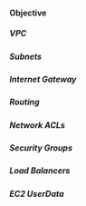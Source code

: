 #### Objective
##### VPC 
##### Subnets 
##### Internet Gateway 
##### Routing 
##### Network ACLs
##### Security Groups
##### Load Balancers
##### EC2 UserData 
